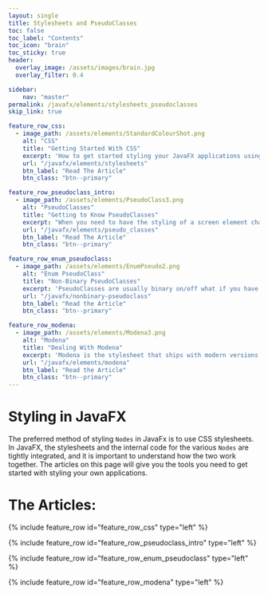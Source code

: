 ```yaml
---
layout: single
title: Stylesheets and PseudoClasses
toc: false
toc_label: "Contents"
toc_icon: "brain"
toc_sticky: true
header:
  overlay_image: /assets/images/brain.jpg
  overlay_filter: 0.4

sidebar:
    nav: "master"
permalink: /javafx/elements/stylesheets_pseudoclasses
skip_link: true

feature_row_css:
  - image_path: /assets/elements/StandardColourShot.png
    alt: "CSS"
    title: "Getting Started With CSS"
    excerpt: 'How to get started styling your JavaFX applications using cascading style sheets.'
    url: "/javafx/elements/stylesheets"
    btn_label: "Read The Article"
    btn_class: "btn--primary"

feature_row_pseudoclass_intro:
  - image_path: /assets/elements/PseudoClass3.png
    alt: "PseudoClasses"
    title: "Getting to Know PseudoClasses"
    excerpt: "When you need to have the styling of a screen element change according to the status of something in your application, PseudoClasses are the way to go.  Here's what you need to know to get started with PseudoClasses"
    url: "/javafx/elements/pseudo_classes"
    btn_label: "Read The Article"
    btn_class: "btn--primary"

feature_row_enum_pseudoclass:
  - image_path: /assets/elements/EnumPseudo2.png
    alt: "Enum PseudoClass"
    title: "Non-Binary PseudoClasses"
    excerpt: 'PseudoClasses are usually binary on/off what if you have a variety of different values that want to use to control temporary styling on your GUI elements.  Non-Binary PseudoClass Properties can solve the problem.'
    url: "/javafx/nonbinary-pseudoclass"
    btn_label: "Read the Article"
    btn_class: "btn--primary"

feature_row_modena:
  - image_path: /assets/elements/Modena3.png
    alt: "Modena"
    title: "Dealing With Modena"
    excerpt: 'Modena is the stylesheet that ships with modern versions of JavaFX.  This guide is an introduction to the structure of Modena and the techniques that you will need to understand in order to work with it.'
    url: "/javafx/elements/modena"
    btn_label: "Read the Article"
    btn_class: "btn--primary"
---
```


# Styling in JavaFX

The preferred method of styling `Nodes` in JavaFx is to use CSS stylesheets.  In JavaFX, the stylesheets and the internal code for the various `Nodes` are tightly integrated, and it is important to understand how the two work together.  The articles on this page will give you the tools you need to get started with styling your own applications.

# The Articles:

{% include feature_row id="feature_row_css" type="left" %}

{% include feature_row id="feature_row_pseudoclass_intro" type="left" %}

{% include feature_row id="feature_row_enum_pseudoclass" type="left" %}

{% include feature_row id="feature_row_modena" type="left" %}
